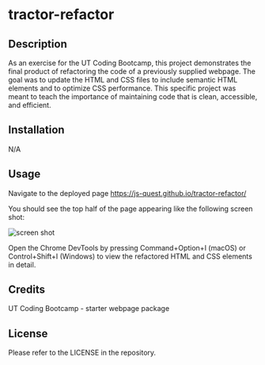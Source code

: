 # tractor-refactor

## Description

As an exercise for the UT Coding Bootcamp, this project demonstrates the final product of refactoring the code of a previously supplied webpage.  The goal was to update the HTML and CSS files to include semantic HTML elements and to optimize CSS performance.  This specific project was meant to teach the importance of maintaining code that is clean, accessible, and efficient.

## Installation
N/A

## Usage
Navigate to the deployed page https://js-quest.github.io/tractor-refactor/

You should see the top half of the page appearing like the following screen shot:

<img src="./website-ss.png" alt="screen shot" title="Horiseon screenshot">

Open the Chrome DevTools by pressing Command+Option+I (macOS) or Control+Shift+I (Windows) to view the refactored HTML and CSS elements in detail.

## Credits
UT Coding Bootcamp - starter webpage package

## License
Please refer to the LICENSE in the repository.
